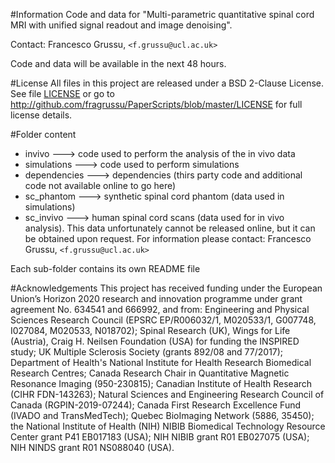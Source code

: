 #Information
Code and data for 
"Multi-parametric quantitative spinal cord MRI with unified signal readout and image denoising".

Contact: Francesco Grussu, `<f.grussu@ucl.ac.uk>`

Code and data will be available in the next 48 hours.


#License
All files in this project are released under a BSD 2-Clause License.
See file [LICENSE](http://github.com/fragrussu/PaperScripts/blob/master/LICENSE) or go to http://github.com/fragrussu/PaperScripts/blob/master/LICENSE for full license details.



#Folder content

* invivo         --->    code used to perform the analysis of the in vivo data
* simulations    --->    code used to perform simulations
* dependencies   --->    dependencies (thirs party code and additional code not available online to go here)
* sc_phantom     --->    synthetic spinal cord phantom (data used in simulations)
* sc_invivo      --->    human spinal cord scans (data used for in vivo analysis). 
                         This data unfortunately cannot be released online, but it can be obtained
                         upon request. 
                         For information please contact: Francesco Grussu, `<f.grussu@ucl.ac.uk>`

Each sub-folder contains its own README file



#Acknowledgements
This project has received funding under the European Union’s Horizon 2020 research and innovation programme under grant agreement No. 634541 and 666992, and from: Engineering and Physical Sciences Research Council (EPSRC EP/R006032/1, M020533/1, G007748, I027084, M020533, N018702); Spinal Research (UK), Wings for Life (Austria), Craig H. Neilsen Foundation (USA) for funding the INSPIRED study; UK Multiple Sclerosis Society (grants 892/08 and 77/2017);  Department of Health's National Institute for Health Research Biomedical Research Centres; Canada Research Chair in Quantitative Magnetic Resonance Imaging (950-230815); Canadian Institute of Health Research (CIHR FDN-143263); Natural Sciences and Engineering Research Council of Canada (RGPIN-2019-07244); Canada First Research Excellence Fund (IVADO and TransMedTech); Quebec BioImaging Network (5886, 35450); the National Institute of Health (NIH) NIBIB Biomedical Technology Resource Center grant P41 EB017183 (USA); NIH NIBIB grant R01 EB027075 (USA); NIH NINDS grant R01 NS088040 (USA).



